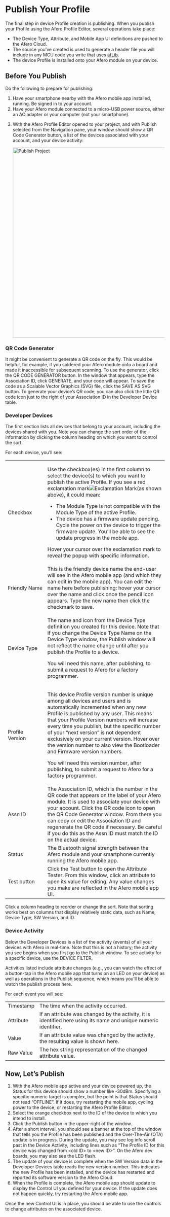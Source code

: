 # Publish Your Profile

The final step in device Profile creation is publishing. When you publish your Profile using the Afero Profile Editor, several operations take place:

- The Device Type, Attribute, and Mobile App UI definitions are pushed to the Afero Cloud.
- The source you’ve created is used to generate a header file you will include in any MCU code you write that uses [afLib](../API-afLib).
- The device Profile is installed onto your Afero module on your device.

## Before You Publish

Do the following to prepare for publishing:

<ol class="af-ol">
	<li>Have your smartphone nearby with the Afero mobile app installed, running. Be signed in to your account.</li>
	<li>Have your Afero module connected to a micro-USB power source, either an AC adapter or your computer (not your smartphone).</li>
	<li>
		<p>With the Afero Profile Editor opened to your project, and with <span class="UIText">Publish</span> selected from the Navigation pane, your window should show a QR Code Generator button, a list of the devices associated with your account, and your device activity:</p>
		<img class="img-br" src="../img/Publish.png" width="600" alt="Publish Project">
	</li>
</ol>

   
### QR Code Generator

It might be convenient to generate a QR code on the fly. This would be helpful, for example, if you soldered your Afero module onto a board and made it inaccessible for subsequent scanning. To use the generator, click the QR CODE GENERATOR button. In the window that appears, type the Association ID, click GENERATE, and your code will appear. To save the code as a Scalable Vector Graphics (SVG) file, click the SAVE AS SVG button. To generate your device’s QR code, you can also click the little QR code icon just to the right of your Association ID in the Developer Device table.

### Developer Devices

The first section lists all devices that belong to your account, including the devices shared with you. Note you can change the sort order of the information by clicking the column heading on which you want to control the sort.

For each device, you’ll see:
<div class="af-table-borders">
	<table class="af-table-borders">
		<tbody>
			<tr>
				<td>Checkbox</td>
				<td><p>Use the checkbox(es) in the first column to select the device(s) to which you want to publish the active Profile. If you see a red exclamation mark<img class="img-inline" src="../img/RedBang.png" alt="Exclamation Mark">(as shown above), it could mean:</p>
				<ul class="af-ul">
					<li>The Module Type is not compatible with the Module Type of the active Profile.</li>
					<li>The device has a firmware update pending. Cycle the power on the device to trigger the firmware update. You’ll be able to see the update progress in the mobile app.</li>
				</ul>
			<p>Hover your cursor over the exclamation mark to reveal the popup with specific information.</td>
			</tr>
			<tr>
				<td>Friendly&nbsp;Name</td>
				<td>This is the friendly device name the end-user will see in the Afero mobile app (and which they can edit in the mobile app). You can edit the name here before publishing: hover your cursor over the name and click once the pencil icon appears. Type the new name then click the checkmark to save.</td>
			</tr>
			<tr>
				<td>Device Type</td>
				<td><p>The name and icon from the Device Type definition you created for this device. Note that if you change the Device Type Name on the Device Type window, the Publish window will not reflect the name change until after you publish the Profile to a device.</p>
				<p>You will need this name, after publishing, to submit a request to Afero for a factory programmer.</p></td>
			</tr>
			<tr>
				<td>Profile Version</td>
				<td><p>This device Profile version number is unique among all devices and users and is automatically incremented when any new Profile is published by any user. This means that your Profile Version numbers will increase every time you publish, but the specific number of your “next version” is not dependent exclusively on your current version. Hover over the version number to also view the Bootloader and Firmware version numbers.</p>
				<p>You will need this version number, after publishing, to submit a request to Afero for a factory programmer.</p></td>
			</tr>
			<tr>
				<td>Assn ID</td>
				<td>The Association ID, which is the number in the QR code that appears on the label of your Afero module. It is used to associate your device with your account. Click the QR code icon to open the QR Code Generator window. From there you can copy or edit the Association ID and regenerate the QR  code if necessary. Be careful if you do this as the Assn ID must match the ID on the actual device.</td>
			</tr>
			<tr>
				<td>Status</td>
				<td>The Bluetooth signal strength between the Afero module and your smartphone currently running the Afero mobile app.</td>
			</tr>
			<tr>
				<td>Test button</td>
				<td>Click the <span class="UIText">Test</span> button to open the Attribute Tester. From this window, click an attribute to open its value for editing. Any value changes you make are reflected in the Afero mobile app UI.
				</td>
			</tr>
		</tbody>
	</table>
</div>


Click a column heading to reorder or change the sort. Note that sorting works best on columns that display relatively static data, such as Name, Device Type, SW Version, and ID.

### Device Activity

Below the Developer Devices is a list of the activity (events) of all your devices with Afero in real-time. Note that this is not a history; the activity you see begins when you first go to the Publish window. To see activity for a specific device, use the DEVICE FILTER.

Activities listed include attribute changes (e.g., you can watch the effect of a button-tap in the Afero mobile app that turns on an LED on your device) as well as operations in the Publish sequence, which means you’ll be able to watch the publish process here.

For each event you will see:

<div class="af-table-borders">
	<table class="af-table-borders">
		<tbody>
			<tr>
				<td>Timestamp</td>
				<td>The time when the activity occurred.</td>
			</tr>
			<tr>
				<td>Attribute</td>
				<td>If an attribute was changed by the activity, it is identified here using its name and unique numeric identifier.</td>
			</tr>
			<tr>
				<td>Value</td>
				<td>If an attribute value was changed by the activity, the resulting value is shown here.</td>
			</tr>
			<tr>
				<td>Raw Value</td>
				<td>The hex string representation of the changed attribute value.</td>
			</tr>
		</tbody>
	</table>
</div>

## Now, Let’s Publish

<ol class="af-ol">
	<li>With the Afero mobile app active and your device powered up, the Status for this device should show a number like -30dBm. Specifying a specific numeric target is complex, but the point is that Status should not read “OFFLINE”. If it does, try restarting the mobile app, cycling power to the device, or restarting the Afero Profile Editor.</li>
	<li>Select the orange checkbox next to the ID of the device to which you intend to install.</li>
	<li>Click the <span class="UIText">Publish</span> button in the upper-right of the window.</li>
	<li>After a short interval, you should see a banner at the top of the window that tells you the Profile has been published and the Over-The-Air (OTA) update is in progress. During the update, you may see log info scroll past in the Device Activity, including lines such as “The Profile ID for this device was changed from &lt;old ID&gt; to &lt;new ID&gt;”. On the Afero dev boards, you may also see the LED flash.</li>
	<li>The update of your device is complete when the SW Version data in the Developer Devices table reads the new version number. This indicates the new Profile has been installed, and the device has restarted and reported its software version to the Afero Cloud.</li>
	<li>When the Profile is complete, the Afero mobile app should update to display the Control UI you defined for your device. If the update does not happen quickly, try restarting the Afero mobile app.</li>
</ol>

Once the new Control UI is in place, you should be able to use the controls to change attributes on the associated device.